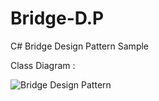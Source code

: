 # Bridge-D.P
C# Bridge Design Pattern Sample

Class Diagram :

![Bridge Design Pattern](https://user-images.githubusercontent.com/37370113/38769929-9737eb30-4013-11e8-8b58-17ecc1b2a916.JPG)

